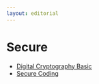 ```yaml
---
layout: editorial
---
```


# Secure

* [Digital Cryptography Basic](digital-cryptography-basic.md)
* [Secure Coding](secure-coding.md)
